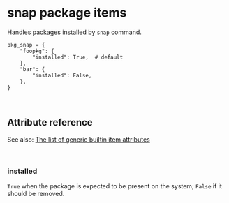 # snap package items

Handles packages installed by `snap` command.

    pkg_snap = {
        "foopkg": {
            "installed": True,  # default
        },
        "bar": {
            "installed": False,
        },
    }

<br>

## Attribute reference

See also: [The list of generic builtin item attributes](../repo/bundles.md#builtin-item-attributes)

<br>

### installed

`True` when the package is expected to be present on the system; `False` if it should be removed.
